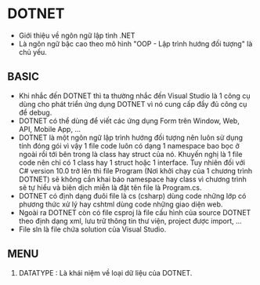 # DOTNET
- Giới thiệu về ngôn ngữ lập tình .NET
- Là ngôn ngữ bậc cao theo mô hình "OOP - Lập trình hướng đối tượng" là chủ yếu.

## BASIC
- Khi nhắc đến DOTNET thì ta thường nhắc đến Visual Studio là 1 công cụ dùng cho phát triển ứng dụng DOTNET vì nó cung cấp đầy đủ công cụ để debug.
- DOTNET có thể dùng để viết các ứng dụng Form trên Window, Web, API, Mobile App, ...
- DOTNET là một ngôn ngữ lập trình hướng đối tượng nên luôn sử dụng tính đóng gói vì vậy 1 file code luôn có dạng 1 namespace bao bọc ở ngoài rồi tới bên trong là class hay struct của nó. Khuyến nghị là 1 file code nên chỉ có 1 class hay 1 struct hoặc 1 interface. Tuy nhiên đối với C# version 10.0 trở lên thì file Program (Nơi khởi chạy của 1 chương trình DOTNET) sẽ không cần khai báo namespace hay class vì chương trình sẽ tự hiểu và biên dịch miễn là đặt tên file là Program.cs.
- DOTNET có định dạng đuôi file là cs (csharp) dùng code những lớp có phương thức xử lý hay cshtml dùng code những giao diện web.
- Ngoài ra DOTNET còn có file csproj là file cấu hình của source DOTNET theo định dạng xml, lưu trữ thông tin thư viện, project được import, ...
- File sln là file chứa solution của Visual Studio.

## MENU
1. DATATYPE : Là khái niệm về loại dữ liệu của DOTNET.